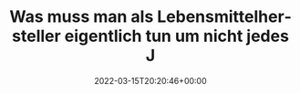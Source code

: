 ---
retweeted: false
source: <a href="https://mobile.twitter.com" rel="nofollow">Twitter Web App</a>
entities:
  hashtags: []
  symbols: []
  user_mentions: []
  urls: []
display_text_range:
- '0'
- '98'
favorite_count: '3'
id_str: '1503828572061974528'
truncated: false
retweet_count: '0'
id: '1503828572061974528'
created_at: Tue Mar 15 20:20:46 +0000 2022
favorited: false
full_text: Was muss man als Lebensmittelhersteller eigentlich tun um nicht jedes Jahr
  DLG-prämiert zu werden?
lang: de
tags:
- pesos/twitter
date: '2022-03-15T20:20:46+00:00'
src: https://twitter.com/bascht/status/1503828572061974528
original_url: https://twitter.com/bascht/status/1503828572061974528
type: twitter_tweet
text: Was muss man als Lebensmittelhersteller eigentlich tun um nicht jedes Jahr DLG-prämiert
  zu werden?
title: Was muss man als Lebensmittelhersteller eigentlich tun um nicht jedes J

---